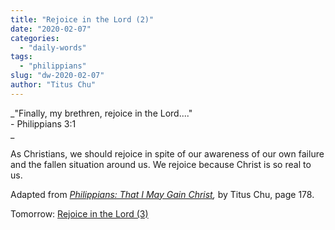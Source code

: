 ```yaml
---
title: "Rejoice in the Lord (2)"
date: "2020-02-07"
categories: 
  - "daily-words"
tags: 
  - "philippians"
slug: "dw-2020-02-07"
author: "Titus Chu"
---
```


_"Finally, my brethren, rejoice in the Lord...."  
\- Philippians 3:1  
_

As Christians, we should rejoice in spite of our awareness of our own failure and the fallen situation around us. We rejoice because Christ is so real to us.

Adapted from _[Philippians: That I May Gain Christ](/book-philippians "Go to the listing for this book."),_ by Titus Chu, page 178.

Tomorrow: [Rejoice in the Lord (3)](/dw-2020-02-08)
